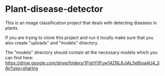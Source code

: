 # Plant-disease-detector

This is an image classification project that deals with detecting diseases in plants.

If you are trying to clone this project and run it locally make sure that you also create "uploads" and "models" directory.

The "models" directory should contain all the necessary models which you can find here: https://drive.google.com/drive/folders/1FlgtY0Fuw14ZNL6JiAL5eBioa4U4_3Av?usp=sharing
